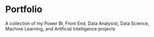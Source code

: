 # Portfolio
A collection of my Power BI, Front End, Data Analysist, Data Science, Machine Learning, and Artificial Intelligence projects
